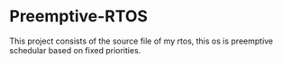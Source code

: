 # Preemptive-RTOS

This project consists of the source file of my rtos, this os is preemptive schedular based on fixed priorities.
